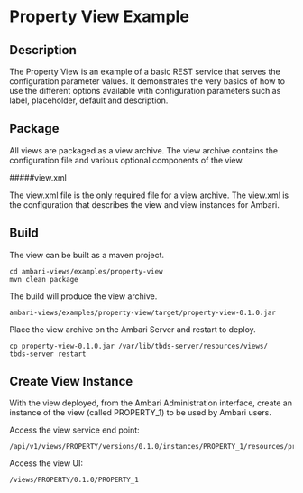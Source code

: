 <!---
Licensed to the Apache Software Foundation (ASF) under one or more
contributor license agreements.  See the NOTICE file distributed with
this work for additional information regarding copyright ownership.
The ASF licenses this file to You under the Apache License, Version 2.0
(the "License"); you may not use this file except in compliance with
the License.  You may obtain a copy of the License at [http://www.apache.org/licenses/LICENSE-2.0](http://www.apache.org/licenses/LICENSE-2.0)

Unless required by applicable law or agreed to in writing, software
distributed under the License is distributed on an "AS IS" BASIS,
WITHOUT WARRANTIES OR CONDITIONS OF ANY KIND, either express or implied.
See the License for the specific language governing permissions and
limitations under the License.
-->

Property View Example
======

Description
-----
The Property View is an example of a basic REST service that serves the configuration parameter values.
It demonstrates the very basics of how to use the different options available with configuration
parameters such as label, placeholder, default and description.

Package
-----
All views are packaged as a view archive. The view archive contains the configuration
file and various optional components of the view.

#####view.xml

The view.xml file is the only required file for a view archive.  The view.xml is the configuration that describes the view and view instances for Ambari.

Build
-----

The view can be built as a maven project.

    cd ambari-views/examples/property-view
    mvn clean package

The build will produce the view archive.

    ambari-views/examples/property-view/target/property-view-0.1.0.jar

Place the view archive on the Ambari Server and restart to deploy.    

    cp property-view-0.1.0.jar /var/lib/tbds-server/resources/views/
    tbds-server restart
    
Create View Instance
-----

With the view deployed, from the Ambari Administration interface,
create an instance of the view (called PROPERTY_1) to be used by Ambari users.

Access the view service end point:

    /api/v1/views/PROPERTY/versions/0.1.0/instances/PROPERTY_1/resources/properties

Access the view UI:

    /views/PROPERTY/0.1.0/PROPERTY_1
